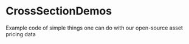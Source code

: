 # CrossSectionDemos
Example code of simple things one can do with our open-source asset pricing data

